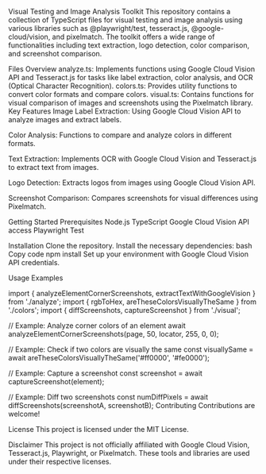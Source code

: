 Visual Testing and Image Analysis Toolkit
This repository contains a collection of TypeScript files for visual testing and image analysis using various libraries such as @playwright/test, tesseract.js, @google-cloud/vision, and pixelmatch. The toolkit offers a wide range of functionalities including text extraction, logo detection, color comparison, and screenshot comparison.

Files Overview
analyze.ts: Implements functions using Google Cloud Vision API and Tesseract.js for tasks like label extraction, color analysis, and OCR (Optical Character Recognition).
colors.ts: Provides utility functions to convert color formats and compare colors.
visual.ts: Contains functions for visual comparison of images and screenshots using the Pixelmatch library.
Key Features
Image Label Extraction: Using Google Cloud Vision API to analyze images and extract labels.

Color Analysis: Functions to compare and analyze colors in different formats.

Text Extraction: Implements OCR with Google Cloud Vision and Tesseract.js to extract text from images.

Logo Detection: Extracts logos from images using Google Cloud Vision API.

Screenshot Comparison: Compares screenshots for visual differences using Pixelmatch.

Getting Started
Prerequisites
Node.js
TypeScript
Google Cloud Vision API access
Playwright Test

Installation
Clone the repository.
Install the necessary dependencies:
bash
Copy code
npm install
Set up your environment with Google Cloud Vision API credentials.

Usage Examples

import { analyzeElementCornerScreenshots, extractTextWithGoogleVision } from './analyze';
import { rgbToHex, areTheseColorsVisuallyTheSame } from './colors';
import { diffScreenshots, captureScreenshot } from './visual';

// Example: Analyze corner colors of an element
await analyzeElementCornerScreenshots(page, 50, locator, 255, 0, 0);

// Example: Check if two colors are visually the same
const visuallySame = await areTheseColorsVisuallyTheSame('#ff0000', '#fe0000');

// Example: Capture a screenshot
const screenshot = await captureScreenshot(element);

// Example: Diff two screenshots
const numDiffPixels = await diffScreenshots(screenshotA, screenshotB);
Contributing
Contributions are welcome! 

License
This project is licensed under the MIT License.

Disclaimer
This project is not officially affiliated with Google Cloud Vision, Tesseract.js, Playwright, or Pixelmatch. These tools and libraries are used under their respective licenses.